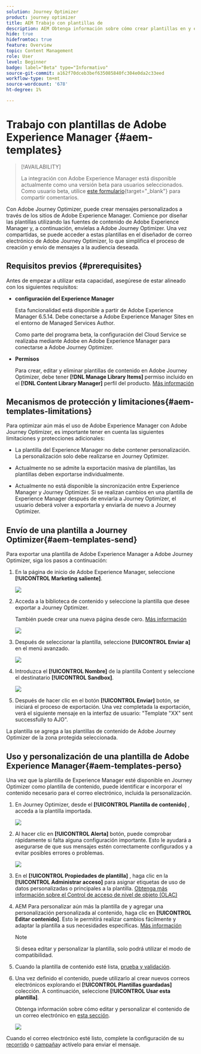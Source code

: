 ```yaml
---
solution: Journey Optimizer
product: journey optimizer
title: AEM Trabajo con plantillas de
description: AEM Obtenga información sobre cómo crear plantillas en y exportarlas a Journey Optimizer
hide: true
hidefromtoc: true
feature: Overview
topic: Content Management
role: User
level: Beginner
badge: label="Beta" type="Informativo"
source-git-commit: a162f70dceb3bef635085840fc304e0da2c33eed
workflow-type: tm+mt
source-wordcount: '678'
ht-degree: 1%

---
```


# Trabajo con plantillas de Adobe Experience Manager {#aem-templates}

>[!AVAILABILITY]
>
>La integración con Adobe Experience Manager está disponible actualmente como una versión beta para usuarios seleccionados.
> Como usuario beta, utilice [este formulario](https://forms.office.com/pages/responsepage.aspx?id=Wht7-jR7h0OUrtLBeN7O4Wf0cbVTQ3tCpW_unE-w8-JUN1FaNlAzNkhPSUdaSkJXVFRCNTRJNVRFSy4u){target="_blank"} para compartir comentarios.

Con Adobe Journey Optimizer, puede crear mensajes personalizados a través de los sitios de Adobe Experience Manager. Comience por diseñar las plantillas utilizando las fuentes de contenido de Adobe Experience Manager y, a continuación, envíelas a Adobe Journey Optimizer. Una vez compartidas, se puede acceder a estas plantillas en el diseñador de correo electrónico de Adobe Journey Optimizer, lo que simplifica el proceso de creación y envío de mensajes a la audiencia deseada.

## Requisitos previos {#prerequisites}

Antes de empezar a utilizar esta capacidad, asegúrese de estar alineado con los siguientes requisitos:

* **configuración del Experience Manager**

   Esta funcionalidad está disponible a partir de Adobe Experience Manager 6.5.14. Debe conectarse a Adobe Experience Manager Sites en el entorno de Managed Services Author.

   Como parte del programa beta, la configuración del Cloud Service se realizaba mediante Adobe en Adobe Experience Manager para conectarse a Adobe Journey Optimizer.

* **Permisos**

   Para crear, editar y eliminar plantillas de contenido en Adobe Journey Optimizer, debe tener **[!DNL Manage Library Items]** permiso incluido en el **[!DNL Content Library Manager]** perfil del producto. [Más información](../administration/ootb-product-profiles.md#content-library-manager)


## Mecanismos de protección y limitaciones{#aem-templates-limitations}

Para optimizar aún más el uso de Adobe Experience Manager con Adobe Journey Optimizer, es importante tener en cuenta las siguientes limitaciones y protecciones adicionales:

* La plantilla del Experience Manager no debe contener personalización. La personalización solo debe realizarse en Journey Optimizer.

* Actualmente no se admite la exportación masiva de plantillas, las plantillas deben exportarse individualmente.

* Actualmente no está disponible la sincronización entre Experience Manager y Journey Optimizer. Si se realizan cambios en una plantilla de Experience Manager después de enviarla a Journey Optimizer, el usuario deberá volver a exportarla y enviarla de nuevo a Journey Optimizer.

## Envío de una plantilla a Journey Optimizer{#aem-templates-send}

Para exportar una plantilla de Adobe Experience Manager a Adobe Journey Optimizer, siga los pasos a continuación:

1. En la página de inicio de Adobe Experience Manager, seleccione **[!UICONTROL Marketing saliente]**.

   ![](assets/aem-outbound-menu.png)

1. Acceda a la biblioteca de contenido y seleccione la plantilla que desee exportar a Journey Optimizer.

   También puede crear una nueva página desde cero. [Más información](https://experienceleague.adobe.com/docs/experience-manager-65/authoring/authoring/managing-pages.html?lang=en#creating-a-new-page)

   ![](assets/aem-send-template.png)

1. Después de seleccionar la plantilla, seleccione **[!UICONTROL Enviar a]** en el menú avanzado.

   ![](assets/aem-advanced-menu.png)

1. Introduzca el **[!UICONTROL Nombre]** de la plantilla Content y seleccione el destinatario **[!UICONTROL Sandbox]**.

   ![](assets/aem-send-template-settings.png)

1. Después de hacer clic en el botón **[!UICONTROL Enviar]** botón, se iniciará el proceso de exportación. Una vez completada la exportación, verá el siguiente mensaje en la interfaz de usuario: &quot;Template &quot;XX&quot; sent successfully to AJO&quot;.

La plantilla se agrega a las plantillas de contenido de Adobe Journey Optimizer de la zona protegida seleccionada.

## Uso y personalización de una plantilla de Adobe Experience Manager{#aem-templates-perso}

Una vez que la plantilla de Experience Manager esté disponible en Journey Optimizer como plantilla de contenido, puede identificar e incorporar el contenido necesario para el correo electrónico, incluida la personalización.

1. En Journey Optimizer, desde el **[!UICONTROL Plantilla de contenido]** , acceda a la plantilla importada.

   ![](assets/aem_ajo_1.png)

1. Al hacer clic en **[!UICONTROL Alerta]** botón, puede comprobar rápidamente si falta alguna configuración importante. Esto le ayudará a asegurarse de que sus mensajes estén correctamente configurados y a evitar posibles errores o problemas.

   ![](assets/aem_ajo_2.png)

1. En el **[!UICONTROL Propiedades de plantilla]** , haga clic en la **[!UICONTROL Administrar acceso]** para asignar etiquetas de uso de datos personalizadas o principales a la plantilla. [Obtenga más información sobre el Control de acceso de nivel de objeto (OLAC)](../administration/object-based-access.md)

1. AEM Para personalizar aún más la plantilla de y agregar una personalización personalizada al contenido, haga clic en **[!UICONTROL Editar contenido]**. Esto le permitirá realizar cambios fácilmente y adaptar la plantilla a sus necesidades específicas. [Más información](get-started-email-design.md)

   >[!NOTE]
   >
   > Si desea editar y personalizar la plantilla, solo podrá utilizar el modo de compatibilidad.

1. Cuando la plantilla de contenido esté lista, [prueba y validación](content-templates.md#test-template).

1. Una vez definido el contenido, puede utilizarlo al crear nuevos correos electrónicos explorando el **[!UICONTROL Plantillas guardadas]** colección. A continuación, seleccione **[!UICONTROL Usar esta plantilla]**.

   Obtenga información sobre cómo editar y personalizar el contenido de un correo electrónico en [esta sección](content-from-scratch.md).

   ![](assets/aem_ajo_3.png)

Cuando el correo electrónico esté listo, complete la configuración de su [recorrido](../building-journeys/journey-gs.md) o [campaña](../campaigns/create-campaign.md)y actívelo para enviar el mensaje.
